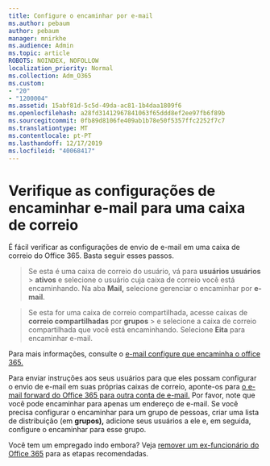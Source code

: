 ```yaml
---
title: Configure o encaminhar por e-mail
ms.author: pebaum
author: pebaum
manager: mnirkhe
ms.audience: Admin
ms.topic: article
ROBOTS: NOINDEX, NOFOLLOW
localization_priority: Normal
ms.collection: Adm_O365
ms.custom:
- "20"
- "1200004"
ms.assetid: 15abf81d-5c5d-49da-ac81-1b4daa1809f6
ms.openlocfilehash: a28fd31412967841063f65ddd8ef2ee97fb6f89b
ms.sourcegitcommit: 0fb89d8106fe409ab1b78e50f5357ffc2252f7c7
ms.translationtype: MT
ms.contentlocale: pt-PT
ms.lasthandoff: 12/17/2019
ms.locfileid: "40068417"
---
```

# <a name="check-the-email-forwarding-settings-for-a-mailbox"></a>Verifique as configurações de encaminhar e-mail para uma caixa de correio

É fácil verificar as configurações de envio de e-mail em uma caixa de correio do Office 365. Basta seguir esses passos.
  
> Se esta é uma caixa de correio do usuário, vá para **usuários usuários** \> **ativos** e selecione o usuário cuja caixa de correio você está encaminhando. Na aba **Mail,** selecione gerenciar o encaminhar por **e-mail**.

> Se esta for uma caixa de correio compartilhada, acesse caixas de **correio compartilhadas** por **grupos** \> e selecione a caixa de correio compartilhada que você está encaminhando. Selecione **Eita** para encaminhar e-mail.

Para mais informações, consulte o [e-mail configure que encaminha o office 365.](https://docs.microsoft.com/office365/admin/email/configure-email-forwarding)
  
Para enviar instruções aos seus usuários para que eles possam configurar o envio de e-mail em suas próprias caixas de correio, aponte-os para [o e-mail forward do Office 365 para outra conta de e-mail.](https://support.office.com/article/Forward-email-from-Office-365-to-another-email-account-1ed4ee1e-74f8-4f53-a174-86b748ff6a0e) Por favor, note que você pode encaminhar para apenas um endereço de e-mail. Se você precisa configurar o encaminhar para um grupo de pessoas, criar uma lista de distribuição (em **grupos),** adicione seus usuários a ele e, em seguida, configure o encaminhar para esse grupo.
  
Você tem um empregado indo embora? Veja [remover um ex-funcionário do Office 365](https://docs.microsoft.com/office365/admin/add-users/remove-former-employee) para as etapas recomendadas.